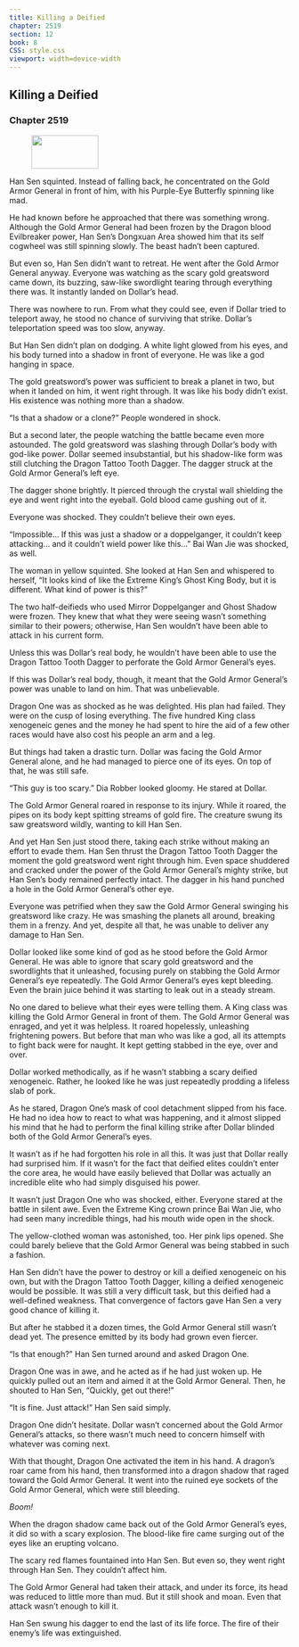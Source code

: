 ```yaml
---
title: Killing a Deified
chapter: 2519
section: 12
book: 8
CSS: style.css
viewport: width=device-width
---
```


## Killing a Deified

### Chapter 2519

<figure>
	<img src="../Images/gem.gif" alt="" id="gem" width="120" height="60" />
</figure>

Han Sen squinted. Instead of falling back, he concentrated on the Gold Armor General in front of him, with his Purple-Eye Butterfly spinning like mad.

He had known before he approached that there was something wrong. Although the Gold Armor General had been frozen by the Dragon blood Evilbreaker power, Han Sen’s Dongxuan Area showed him that its self cogwheel was still spinning slowly. The beast hadn’t been captured.

But even so, Han Sen didn’t want to retreat. He went after the Gold Armor General anyway. Everyone was watching as the scary gold greatsword came down, its buzzing, saw-like swordlight tearing through everything there was. It instantly landed on Dollar’s head.

There was nowhere to run. From what they could see, even if Dollar tried to teleport away, he stood no chance of surviving that strike. Dollar’s teleportation speed was too slow, anyway.

But Han Sen didn’t plan on dodging. A white light glowed from his eyes, and his body turned into a shadow in front of everyone. He was like a god hanging in space.

The gold greatsword’s power was sufficient to break a planet in two, but when it landed on him, it went right through. It was like his body didn’t exist. His existence was nothing more than a shadow.

“Is that a shadow or a clone?” People wondered in shock.

But a second later, the people watching the battle became even more astounded. The gold greatsword was slashing through Dollar’s body with god-like power. Dollar seemed insubstantial, but his shadow-like form was still clutching the Dragon Tattoo Tooth Dagger. The dagger struck at the Gold Armor General’s left eye.

The dagger shone brightly. It pierced through the crystal wall shielding the eye and went right into the eyeball. Gold blood came gushing out of it.

Everyone was shocked. They couldn’t believe their own eyes.

“Impossible… If this was just a shadow or a doppelganger, it couldn’t keep attacking… and it couldn’t wield power like this…” Bai Wan Jie was shocked, as well.

The woman in yellow squinted. She looked at Han Sen and whispered to herself, “It looks kind of like the Extreme King’s Ghost King Body, but it is different. What kind of power is this?”

The two half-deifieds who used Mirror Doppelganger and Ghost Shadow were frozen. They knew that what they were seeing wasn’t something similar to their powers; otherwise, Han Sen wouldn’t have been able to attack in his current form.

Unless this was Dollar’s real body, he wouldn’t have been able to use the Dragon Tattoo Tooth Dagger to perforate the Gold Armor General’s eyes.

If this was Dollar’s real body, though, it meant that the Gold Armor General’s power was unable to land on him. That was unbelievable.

Dragon One was as shocked as he was delighted. His plan had failed. They were on the cusp of losing everything. The five hundred King class xenogeneic genes and the money he had spent to hire the aid of a few other races would have also cost his people an arm and a leg.

But things had taken a drastic turn. Dollar was facing the Gold Armor General alone, and he had managed to pierce one of its eyes. On top of that, he was still safe.

“This guy is too scary.” Dia Robber looked gloomy. He stared at Dollar.

The Gold Armor General roared in response to its injury. While it roared, the pipes on its body kept spitting streams of gold fire. The creature swung its saw greatsword wildly, wanting to kill Han Sen.

And yet Han Sen just stood there, taking each strike without making an effort to evade them. Han Sen thrust the Dragon Tattoo Tooth Dagger the moment the gold greatsword went right through him. Even space shuddered and cracked under the power of the Gold Armor General’s mighty strike, but Han Sen’s body remained perfectly intact. The dagger in his hand punched a hole in the Gold Armor General’s other eye.

Everyone was petrified when they saw the Gold Armor General swinging his greatsword like crazy. He was smashing the planets all around, breaking them in a frenzy. And yet, despite all that, he was unable to deliver any damage to Han Sen.

Dollar looked like some kind of god as he stood before the Gold Armor General. He was able to ignore that scary gold greatsword and the swordlights that it unleashed, focusing purely on stabbing the Gold Armor General’s eye repeatedly. The Gold Armor General’s eyes kept bleeding. Even the brain juice behind it was starting to leak out in a steady stream.

No one dared to believe what their eyes were telling them. A King class was killing the Gold Armor General in front of them. The Gold Armor General was enraged, and yet it was helpless. It roared hopelessly, unleashing frightening powers. But before that man who was like a god, all its attempts to fight back were for naught. It kept getting stabbed in the eye, over and over.

Dollar worked methodically, as if he wasn’t stabbing a scary deified xenogeneic. Rather, he looked like he was just repeatedly prodding a lifeless slab of pork.

As he stared, Dragon One’s mask of cool detachment slipped from his face. He had no idea how to react to what was happening, and it almost slipped his mind that he had to perform the final killing strike after Dollar blinded both of the Gold Armor General’s eyes.

It wasn’t as if he had forgotten his role in all this. It was just that Dollar really had surprised him. If it wasn’t for the fact that deified elites couldn’t enter the core area, he would have easily believed that Dollar was actually an incredible elite who had simply disguised his power.

It wasn’t just Dragon One who was shocked, either. Everyone stared at the battle in silent awe. Even the Extreme King crown prince Bai Wan Jie, who had seen many incredible things, had his mouth wide open in the shock.

The yellow-clothed woman was astonished, too. Her pink lips opened. She could barely believe that the Gold Armor General was being stabbed in such a fashion.

Han Sen didn’t have the power to destroy or kill a deified xenogeneic on his own, but with the Dragon Tattoo Tooth Dagger, killing a deified xenogeneic would be possible. It was still a very difficult task, but this deified had a well-defined weakness. That convergence of factors gave Han Sen a very good chance of killing it.

But after he stabbed it a dozen times, the Gold Armor General still wasn’t dead yet. The presence emitted by its body had grown even fiercer.

“Is that enough?” Han Sen turned around and asked Dragon One.

Dragon One was in awe, and he acted as if he had just woken up. He quickly pulled out an item and aimed it at the Gold Armor General. Then, he shouted to Han Sen, “Quickly, get out there!”

“It is fine. Just attack!” Han Sen said simply.

Dragon One didn’t hesitate. Dollar wasn’t concerned about the Gold Armor General’s attacks, so there wasn’t much need to concern himself with whatever was coming next.

With that thought, Dragon One activated the item in his hand. A dragon’s roar came from his hand, then transformed into a dragon shadow that raged toward the Gold Armor General. It went into the ruined eye sockets of the Gold Armor General, which were still bleeding.

*Boom!*

When the dragon shadow came back out of the Gold Armor General’s eyes, it did so with a scary explosion. The blood-like fire came surging out of the eyes like an erupting volcano.

The scary red flames fountained into Han Sen. But even so, they went right through Han Sen. They couldn’t affect him.

The Gold Armor General had taken their attack, and under its force, its head was reduced to little more than mud. But it still shook and moan. Even that attack wasn’t enough to kill it.

Han Sen swung his dagger to end the last of its life force. The fire of their enemy’s life was extinguished.